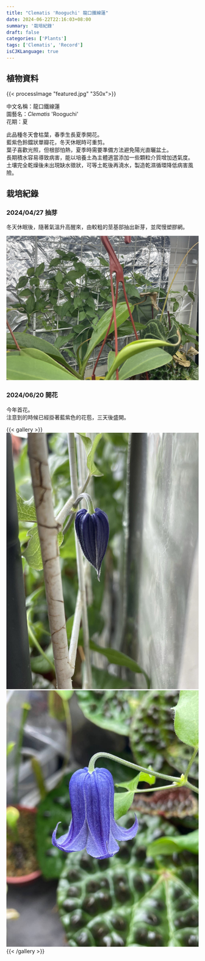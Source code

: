 ```yaml
---
title: "Clematis 'Rooguchi' 龍口鐵線蓮"
date: 2024-06-22T22:16:03+08:00
summary: '栽培紀錄'
draft: false
categories: ['Plants']
tags: ['Clematis', 'Record']
isCJKLanguage: true
---
```


## 植物資料

{{< processImage "featured.jpg" "350x">}}

中文名稱：龍口鐵線蓮  
園藝名：*Clematis* 'Rooguchi'  
花期：夏  

此品種冬天會枯葉，春季生長夏季開花。  
藍紫色鈴鐺狀單瓣花，冬天休眠時可重剪。  
葉子喜歡光照，但根部怕熱，夏季時需要準備方法避免陽光直曬盆土。  
長期積水容易導致病害，能以培養土為主體適當添加一些顆粒介質增加透氣度。  
土壤完全乾燥後未出現缺水徵狀，可等土乾後再澆水，製造乾濕循環降低病害風險。  

## 栽培紀錄

### 2024/04/27 抽芽

冬天休眠後，隨著氣溫升高醒來，由較粗的莖基部抽出新芽，並爬慢塑膠網。  

![2024-04-27](./images/2024-04-27.jpg)

### 2024/06/20 開花

今年首花。  
注意到的時候已經掛著藍紫色的花苞，三天後盛開。  

{{< gallery >}}
  <img src="./images/2024-06-17.jpg" class="grid-w50">
  <img src="./images/2024-06-20.jpg" class="grid-w50">
{{< /gallery >}}
